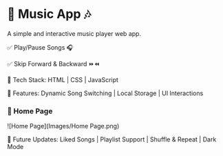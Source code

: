 # 🎵 Music App 🎶

A simple and interactive music player web app.

✅ Play/Pause Songs 🎧

✅ Skip Forward & Backward ⏩⏪

🔹 Tech Stack: HTML | CSS | JavaScript

🔹 Features: Dynamic Song Switching | Local Storage | UI Interactions

### 🎼 Home Page  
![Home Page](Images/Home Page.png)


🚀 Future Updates: Liked Songs | Playlist Support | Shuffle & Repeat | Dark Mode
